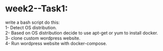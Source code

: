 #  week2--Task1:

write a bash script do this:\
    1- Detect OS distribution.\
    2- Based on OS distribution decide to use apt-get or yum to install docker.\
    3- clone custom wordpress website.\
    4- Run wordpress website with docker-compose.
